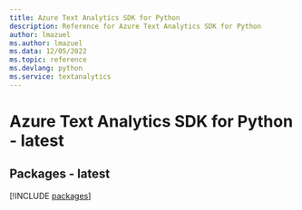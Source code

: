 ```yaml
---
title: Azure Text Analytics SDK for Python
description: Reference for Azure Text Analytics SDK for Python
author: lmazuel
ms.author: lmazuel
ms.data: 12/05/2022
ms.topic: reference
ms.devlang: python
ms.service: textanalytics
---
```

# Azure Text Analytics SDK for Python - latest
## Packages - latest
[!INCLUDE [packages](text-analytics-index.md)]